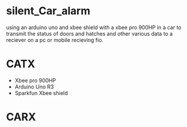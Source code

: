 silent_Car_alarm
================
using an arduino uno and xbee shield with a xbee pro 900HP in a car to transmit 
the status of doors and hatches and other various data to a reciever on a pc or mobile recieving fio. 



CATX
================
- Xbee pro 900HP
- Arduino Uno R3
- Sparkfun Xbee shield


CARX
================